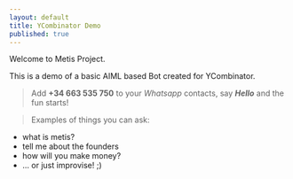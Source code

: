 ```yaml
---
layout: default
title: YCombinator Demo
published: true
---
```


Welcome to Metis Project.

This is a demo of a basic AIML based Bot created for YCombinator.

> Add **+34 663 535 750** to your _Whatsapp_ contacts, say _**Hello**_ and the fun starts!

> Examples of things you can ask:
- what is metis?
- tell me about the founders
- how will you make money?
- ... or just improvise! ;)

